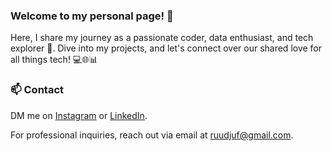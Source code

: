 ### Welcome to my personal page! 👋 
Here, I share my journey as a passionate coder, data enthusiast, and tech explorer 🚀. Dive into my projects, and let's connect over our shared love for all things tech! 💻🌐📊

### 📫 Contact
DM me on [Instagram](https://www.instagram.com/rudy_j3/) or [LinkedIn](https://www.linkedin.com/in/r-j3/). 

For professional inquiries, reach out via email at [ruudjuf@gmail.com](mailto:ruudjuf@gmail.com). 
